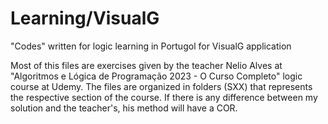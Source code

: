 # Learning/VisualG
"Codes" written for logic learning in Portugol for VisualG application

Most of this files are exercises given by the teacher Nelio Alves at "Algoritmos e Lógica de Programação 2023 - O Curso Completo" logic course at Udemy.
The files are organized in folders (SXX) that represents the respective section of the course.
If there is any difference between my solution and the teacher's, his method will have a COR.
